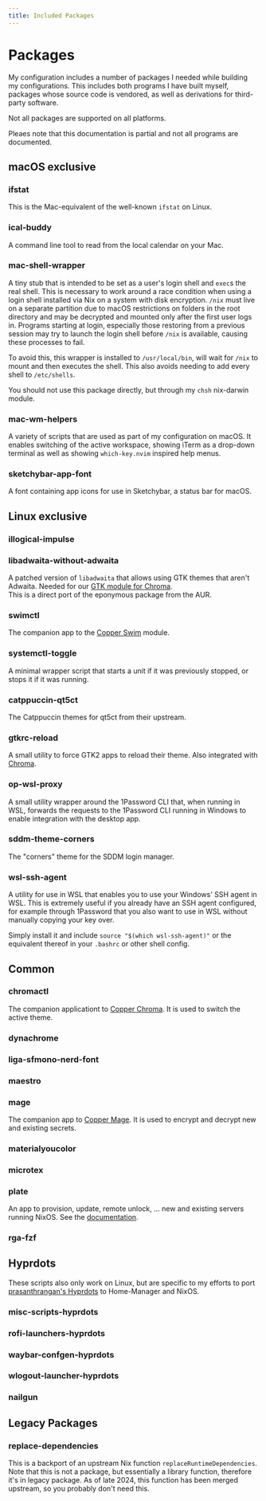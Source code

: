 ```yaml
---
title: Included Packages
---
```


# Packages

My configuration includes a number of packages I needed while building my configurations.
This includes both programs I have built myself, packages whose source code is vendored, as well as derivations for third-party software.

Not all packages are supported on all platforms.

Pleaes note that this documentation is partial and not all programs are documented.

## macOS exclusive

### ifstat

This is the Mac-equivalent of the well-known `ifstat` on Linux.

### ical-buddy

A command line tool to read from the local calendar on your Mac.

### mac-shell-wrapper

A tiny stub that is intended to be set as a user's login shell and `exec`s the real shell.
This is necessary to work around a race condition when using a login shell installed via Nix on a system with disk encryption.
`/nix` must live on a separate partition due to macOS restrictions on folders in the root directory and may be decrypted and mounted only after the first user logs in.
Programs starting at login, especially those restoring from a previous session may try to launch the login shell before `/nix` is available, causing these processes to fail.

To avoid this, this wrapper is installed to `/usr/local/bin`, will wait for `/nix` to mount and then executes the shell.
This also avoids needing to add every shell to `/etc/shells`.

You should not use this package directly, but through my `chsh` nix-darwin module.

### mac-wm-helpers

A variety of scripts that are used as part of my configuration on macOS.
It enables switching of the active workspace, showing iTerm as a drop-down terminal as well as showing `which-key.nvim` inspired help menus.

### sketchybar-app-font

A font containing app icons for use in Sketchybar, a status bar for macOS.

## Linux exclusive

### illogical-impulse

### libadwaita-without-adwaita

A patched version of `libadwaita` that allows using GTK themes that aren't Adwaita.
Needed for our [GTK module for Chroma](/features/chroma#gtk).  
This is a direct port of the eponymous package from the AUR.

### swimctl

The companion app to the [Copper Swim](/features/swim) module.

### systemctl-toggle

A minimal wrapper script that starts a unit if it was previously stopped, or stops it if it was running.

### catppuccin-qt5ct

The Catppuccin themes for qt5ct from their upstream.

### gtkrc-reload

A small utility to force GTK2 apps to reload their theme.
Also integrated with [Chroma](/features/chroma).

### op-wsl-proxy

A small utility wrapper around the 1Password CLI that, when running in WSL, forwards the requests to the 1Password CLI running in Windows to enable integration with the desktop app.

### sddm-theme-corners

The "corners" theme for the SDDM login manager.

### wsl-ssh-agent

A utility for use in WSL that enables you to use your Windows' SSH agent in WSL.
This is extremely useful if you already have an SSH agent configured, for example through 1Password that you also want to use in WSL without manually copying your key over.

Simply install it and include `source "$(which wsl-ssh-agent)"` or the equivalent thereof in your `.bashrc` or other shell config.

## Common

### chromactl

The companion applicationt to [Copper Chroma](/features/chroma).
It is used to switch the active theme.

### dynachrome

### liga-sfmono-nerd-font

### maestro

### mage

The companion app to [Copper Mage](/features/mage).
It is used to encrypt and decrypt new and existing secrets.

### materialyoucolor

### microtex

### plate

An app to provision, update, remote unlock, ... new and existing servers running NixOS.
See the [documentation](/features/plate).

### rga-fzf

## Hyprdots

These scripts also only work on Linux, but are specific to my efforts to port [prasanthrangan's Hyprdots](https://github.com/prasanthrangan/hyprdots) to Home-Manager and NixOS.

### misc-scripts-hyprdots

### rofi-launchers-hyprdots

### waybar-confgen-hyprdots

### wlogout-launcher-hyprdots

### nailgun

## Legacy Packages

### replace-dependencies

This is a backport of an upstream Nix function `replaceRuntimeDependencies`.
Note that this is not a package, but essentially a library function, therefore it's in legacy package.
As of late 2024, this function has been merged upstream, so you probably don't need this.
